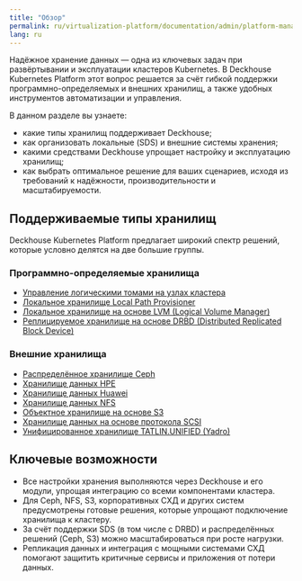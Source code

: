 ```yaml
---
title: "Обзор"
permalink: ru/virtualization-platform/documentation/admin/platform-management/storage/
lang: ru
---
```


Надёжное хранение данных — одна из ключевых задач при развёртывании и эксплуатации кластеров Kubernetes. В Deckhouse Kubernetes Platform этот вопрос решается за счёт гибкой поддержки программно-определяемых и внешних хранилищ, а также удобных инструментов автоматизации и управления.

В данном разделе вы узнаете:

- какие типы хранилищ поддерживает Deckhouse;
- как организовать локальные (SDS) и внешние системы хранения;
- какими средствами Deckhouse упрощает настройку и эксплуатацию хранилищ;
- как выбрать оптимальное решение для ваших сценариев, исходя из требований к надёжности, производительности и масштабируемости.

## Поддерживаемые типы хранилищ

Deckhouse Kubernetes Platform предлагает широкий спектр решений, которые условно делятся на две большие группы.

### Программно-определяемые хранилища

- [Управление логическими томами на узлах кластера](../storage/sds/node-configurator/about.html)
- [Локальное хранилище Local Path Provisioner](../storage/sds/local-path-provisioner.html)
- [Локальное хранилище на основе LVM (Logical Volume Manager)](../storage/sds/lvm-local.html)
- [Реплицируемое хранилище на основе DRBD (Distributed Replicated Block Device)](../storage/sds/lvm-replicated.html)

### Внешние хранилища

- [Распределённое хранилище Ceph](../storage/external/ceph.html)
- [Хранилище данных HPE](../storage/external/hpe.html)
- [Хранилище данных Huawei](../storage/external/huawei.html)
- [Хранилище данных NFS](../storage/external/nfs.html)
- [Объектное хранилище на основе S3](../storage/external/s3.html)
- [Хранилище данных на основе протокола SCSI](../storage/external/scsi.html)
- [Унифицированное хранилище TATLIN.UNIFIED (Yadro)](../storage/external/yadro.html)

## Ключевые возможности

- Все настройки хранения выполняются через Deckhouse и его модули, упрощая интеграцию со всеми компонентами кластера.
- Для Ceph, NFS, S3, корпоративных СХД и других систем предусмотрены готовые решения, которые упрощают подключение хранилища к кластеру.
- За счёт поддержки SDS (в том числе с DRBD) и распределённых решений (Ceph, S3) можно масштабироваться при росте нагрузки.
- Репликация данных и интеграция с мощными системами СХД помогают защитить критичные сервисы и приложения от потери данных.
